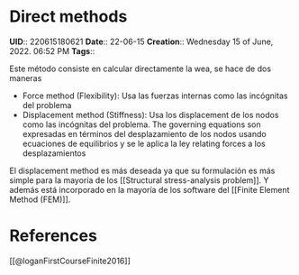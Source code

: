 # Direct methods
**UID**:: 220615180621
**Date**:: 22-06-15
**Creation**:: Wednesday 15 of June, 2022.  06:52 PM
**Tags**:: 

Este método consiste en calcular directamente la wea, se hace de dos maneras

- Force method (Flexibility): Usa las fuerzas internas como las incógnitas del problema
- Displacement method (Stiffness): Usa los displacement de los nodos como las incógnitas del problema.  The governing equations son expresadas en términos del desplazamiento de los nodos usando ecuaciones de equilibrios y se le aplica la ley relating forces a los desplazamientos

El displacement method es más deseada ya que su formulación es más simple para la mayoría de los [[Structural stress-analysis problem]].  Y además está incorporado en la mayoría de los software del [[Finite Element Method (FEM)]].


# References
[[@loganFirstCourseFinite2016]]